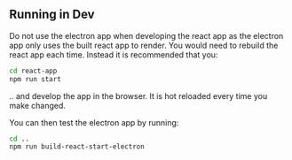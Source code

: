 ## Running in Dev

Do not use the electron app when developing the react app as the electron app only uses the built react app to render. You would need to rebuild the react app each time. Instead it is recommended that you:

```bash
cd react-app
npm run start
```

.. and develop the app in the browser. It is hot reloaded every time you make changed. 

You can then test the electron app by running:

```bash
cd ..
npm run build-react-start-electron
```